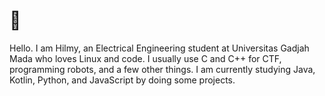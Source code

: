 # 👋

<!--
**mnaufalhilmym/mnaufalhilmym** is a ✨ _special_ ✨ repository because its `README.md` (this file) appears on your GitHub profile.

Here are some ideas to get you started:

- 🔭 I’m currently working on ...
- 🌱 I’m currently learning ...
- 👯 I’m looking to collaborate on ...
- 🤔 I’m looking for help with ...
- 💬 Ask me about ...
- 📫 How to reach me: ...
- 😄 Pronouns: ...
- ⚡ Fun fact: ...
-->

Hello. I am Hilmy, an Electrical Engineering student at Universitas Gadjah Mada who loves Linux and code. I usually use C and C++ for CTF, programming robots, and a few other things. I am currently studying Java, Kotlin, Python, and JavaScript by doing some projects.
